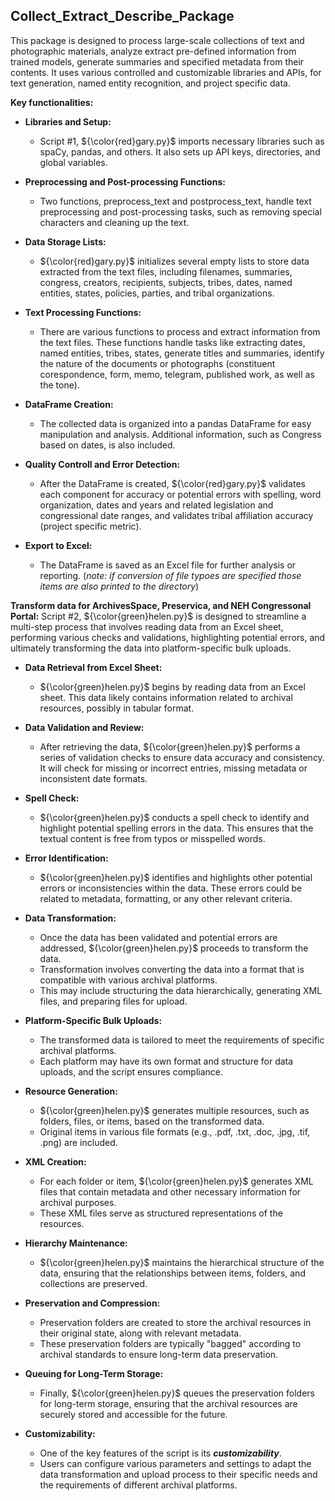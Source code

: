 ## Collect_Extract_Describe_Package

This package is designed to process large-scale collections of text and photographic materials, analyze extract pre-defined information from trained models, generate summaries and specified metadata from their contents. It uses various controlled and customizable libraries and APIs, for text generation, named entity recognition, and project specific data. 

**Key functionalities:**

* **Libraries and Setup:**
    * Script #1, ${\color{red}gary.py}$ imports necessary libraries such as spaCy, pandas, and others. It also sets up API keys, directories, and global variables.

* **Preprocessing and Post-processing Functions:**
    * Two functions, preprocess_text and postprocess_text, handle text preprocessing and post-processing tasks, such as removing special characters and cleaning up the text.

* **Data Storage Lists:**
    * ${\color{red}gary.py}$ initializes several empty lists to store data extracted from the text files, including filenames, summaries, congress, creators, recipients, subjects, tribes, dates, named entities, states, policies, parties, and tribal organizations.

* **Text Processing Functions:**
    * There are various functions to process and extract information from the text files. These functions handle tasks like extracting dates, named entities, tribes, states, generate titles and summaries, identify the nature of the documents or photographs (constituent corespondence, form, memo, telegram, published work, as well as the tone).

* **DataFrame Creation:**
    * The collected data is organized into a pandas DataFrame for easy manipulation and analysis. Additional information, such as Congress based on dates, is also included.

* **Quality Controll and Error Detection:**
    * After the DataFrame is created, ${\color{red}gary.py}$ validates each component for accuracy or potential errors with spelling, word organization, dates and years and related legislation and congressional date ranges, and validates tribal affiliation accuracy (project specific metric).

* **Export to Excel:**
    * The DataFrame is saved as an Excel file for further analysis or reporting. (*note: if conversion of file typoes are specified those items are also printed to the directory*)

**Transform data for ArchivesSpace, Preservica, and NEH Congressonal Portal:** Script #2, ${\color{green}helen.py}$ is designed to streamline a multi-step process that involves reading data from an Excel sheet, performing various checks and validations, highlighting potential errors, and ultimately transforming the data into platform-specific bulk uploads.

* **Data Retrieval from Excel Sheet:**

    * ${\color{green}helen.py}$ begins by reading data from an Excel sheet. This data likely contains information related to archival resources, possibly in tabular format.

* **Data Validation and Review:**

    * After retrieving the data, ${\color{green}helen.py}$ performs a series of validation checks to ensure data accuracy and consistency. It will check for missing or incorrect entries, missing metadata or inconsistent date formats.

* **Spell Check:**

    * ${\color{green}helen.py}$ conducts a spell check to identify and highlight potential spelling errors in the data. This ensures that the textual content is free from typos or misspelled words.

* **Error Identification:**

    * ${\color{green}helen.py}$ identifies and highlights other potential errors or inconsistencies within the data. These errors could be related to metadata, formatting, or any other relevant criteria.

* **Data Transformation:**

    * Once the data has been validated and potential errors are addressed, ${\color{green}helen.py}$ proceeds to transform the data.
    * Transformation involves converting the data into a format that is compatible with various archival platforms.
    * This may include structuring the data hierarchically, generating XML files, and preparing files for upload.

* **Platform-Specific Bulk Uploads:**

    * The transformed data is tailored to meet the requirements of specific archival platforms.
    * Each platform may have its own format and structure for data uploads, and the script ensures compliance.

* **Resource Generation:**

    * ${\color{green}helen.py}$ generates multiple resources, such as folders, files, or items, based on the transformed data.
    * Original items in various file formats (e.g., .pdf, .txt, .doc, .jpg, .tif, .png) are included.

* **XML Creation:**

    * For each folder or item, ${\color{green}helen.py}$ generates XML files that contain metadata and other necessary information for archival purposes.
    * These XML files serve as structured representations of the resources.

* **Hierarchy Maintenance:**

    * ${\color{green}helen.py}$ maintains the hierarchical structure of the data, ensuring that the relationships between items, folders, and collections are preserved.

* **Preservation and Compression:**

    * Preservation folders are created to store the archival resources in their original state, along with relevant metadata.
    * These preservation folders are typically "bagged" according to archival standards to ensure long-term data preservation.

* **Queuing for Long-Term Storage:**

    * Finally, ${\color{green}helen.py}$ queues the preservation folders for long-term storage, ensuring that the archival resources are securely stored and accessible for the future.

* **Customizability:**
    * One of the key features of the script is its ***customizability***.
    * Users can configure various parameters and settings to adapt the data transformation and upload process to their specific needs and the requirements of different archival platforms.

